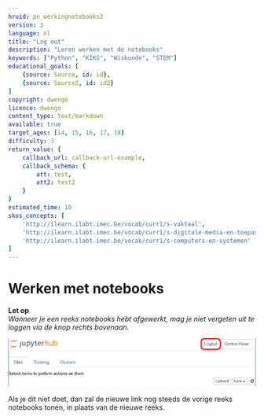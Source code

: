 ```yaml
---
hruid: pn_werkingnotebooks2
version: 3
language: nl
title: "Log out"
description: "Leren werken met de notebooks"
keywords: ["Python", "KIKS", "Wiskunde", "STEM"]
educational_goals: [
    {source: Source, id: id}, 
    {source: Source2, id: id2}
]
copyright: dwengo
licence: dwengo
content_type: text/markdown
available: true
target_ages: [14, 15, 16, 17, 18]
difficulty: 3
return_value: {
    callback_url: callback-url-example,
    callback_schema: {
        att: test,
        att2: test2
    }
}
estimated_time: 10
skos_concepts: [
    'http://ilearn.ilabt.imec.be/vocab/curr1/s-vaktaal', 
    'http://ilearn.ilabt.imec.be/vocab/curr1/s-digitale-media-en-toepassingen', 
    'http://ilearn.ilabt.imec.be/vocab/curr1/s-computers-en-systemen'
]
---
```


# Werken met notebooks

**Let op**  
*Wanneer je een reeks notebooks hebt afgewerkt, mag je niet vergeten uit te loggen via de knop rechts bovenaan.*  

![](embed/LogOut.png "Log out")  

Als je dit niet doet, dan zal de nieuwe link nog steeds de vorige reeks notebooks tonen, in plaats van de nieuwe reeks.
